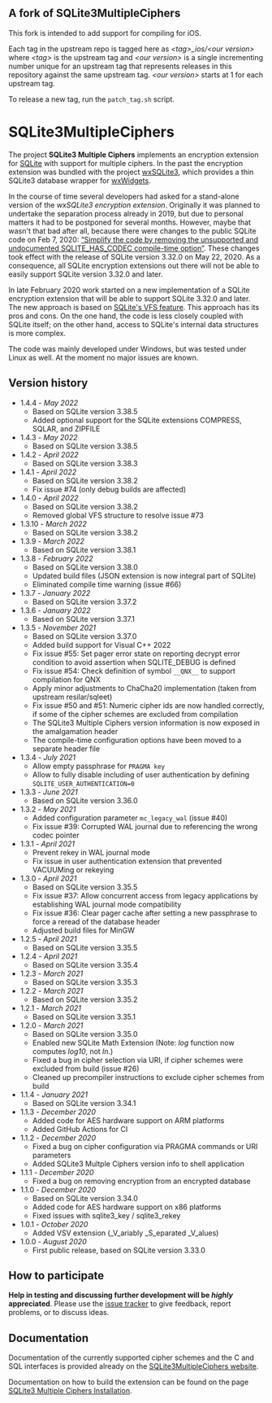 ## A fork of SQLite3MultipleCiphers

This fork is intended to add support for compiling for iOS.

Each tag in the upstream repo is tagged here as *\<tag>_ios/\<our version>* where *\<tag>* is the upstream tag and *\<our version>* is a single incrementing number unique for an upstream tag that represents releases in this repository against the same upstream tag. *\<our version>* starts at 1 for each upstream tag.

To release a new tag, run the `patch_tag.sh` script.

# SQLite3MultipleCiphers

The project **SQLite3 Multiple Ciphers** implements an encryption extension for [SQLite](https://www.sqlite.org) with support for multiple ciphers. In the past the encryption extension was bundled with the project [wxSQLite3](https://github.com/utelle/wxsqlite3), which provides a thin SQLite3 database wrapper for [wxWidgets](https://www.wxwidgets.org/).

In the course of time several developers had asked for a stand-alone version of the _wxSQLite3 encryption extension_. Originally it was planned to undertake the separation process already in 2019, but due to personal matters it had to be postponed for several months. However, maybe that wasn't that bad after all, because there were changes to the public SQLite code on Feb 7, 2020: [“Simplify the code by removing the unsupported and undocumented SQLITE_HAS_CODEC compile-time option”](https://www.sqlite.org/src/timeline?c=5a877221ce90e752). These changes took effect with the release of SQLite version 3.32.0 on May 22, 2020. As a consequence, all SQLite encryption extensions out there will not be able to easily support SQLite version 3.32.0 and later.

In late February 2020 work started on a new implementation of a SQLite encryption extension that will be able to support SQLite 3.32.0 and later. The new approach is based on [SQLite's VFS feature](https://www.sqlite.org/vfs.html). This approach has its pros and cons. On the one hand, the code is less closely coupled with SQLite itself; on the other hand, access to SQLite's internal data structures is more complex.

The code was mainly developed under Windows, but was tested under Linux as well. At the moment no major issues are known.

## Version history

* 1.4.4 - *May 2022*
  - Based on SQLite version 3.38.5
  - Added optional support for the SQLite extensions COMPRESS, SQLAR, and ZIPFILE
* 1.4.3 - *May 2022*
  - Based on SQLite version 3.38.5
* 1.4.2 - *April 2022*
  - Based on SQLite version 3.38.3
* 1.4.1 - *April 2022*
  - Based on SQLite version 3.38.2
  - Fix issue #74 (only debug builds are affected)
* 1.4.0 - *April 2022*
  - Based on SQLite version 3.38.2
  - Removed global VFS structure to resolve issue #73
* 1.3.10 - *March 2022*
  - Based on SQLite version 3.38.2
* 1.3.9 - *March 2022*
  - Based on SQLite version 3.38.1
* 1.3.8 - *February 2022*
  - Based on SQLite version 3.38.0
  - Updated build files (JSON extension is now integral part of SQLite)
  - Eliminated compile time warning (issue #66)
* 1.3.7 - *January 2022*
  - Based on SQLite version 3.37.2
* 1.3.6 - *January 2022*
  - Based on SQLite version 3.37.1
* 1.3.5 - *November 2021*
  - Based on SQLite version 3.37.0
  - Added build support for Visual C++ 2022
  - Fix issue #55: Set pager error state on reporting decrypt error condition to avoid assertion when SQLITE_DEBUG is defined
  - Fix issue #54: Check definition of symbol `__QNX__` to support compilation for QNX
  - Apply minor adjustments to ChaCha20 implementation (taken from upstream resilar/sqleet)
  - Fix issue #50 and #51: Numeric cipher ids are now handled correctly, if some of the cipher schemes are excluded from compilation
  - The SQLite3 Multiple Ciphers version information is now exposed in the amalgamation header
  - The compile-time configuration options have been moved to a separate header file
* 1.3.4 - *July 2021*
  - Allow empty passphrase for `PRAGMA key`
  - Allow to fully disable including of user authentication by defining `SQLITE_USER_AUTHENTICATION=0`
* 1.3.3 - *June 2021*
  - Based on SQLite version 3.36.0
* 1.3.2 - *May 2021*
  - Added configuration parameter `mc_legacy_wal` (issue #40)
  - Fix issue #39: Corrupted WAL journal due to referencing the wrong codec pointer
* 1.3.1 - *April 2021*
  - Prevent rekey in WAL journal mode
  - Fix issue in user authentication extension that prevented VACUUMing or rekeying
* 1.3.0 - *April 2021*
  - Based on SQLite version 3.35.5
  - Fix issue #37: Allow concurrent access from legacy applications by establishing WAL journal mode compatibility
  - Fix issue #36: Clear pager cache after setting a new passphrase to force a reread of the database header
  - Adjusted build files for MinGW
* 1.2.5 - *April 2021*
  - Based on SQLite version 3.35.5
* 1.2.4 - *April 2021*
  - Based on SQLite version 3.35.4
* 1.2.3 - *March 2021*
  - Based on SQLite version 3.35.3
* 1.2.2 - *March 2021*
  - Based on SQLite version 3.35.2
* 1.2.1 - *March 2021*
  - Based on SQLite version 3.35.1
* 1.2.0 - *March 2021*
  - Based on SQLite version 3.35.0
  - Enabled new SQLite Math Extension (Note: _log_ function now computes _log10_, not _ln_.)
  - Fixed a bug in cipher selection via URI, if cipher schemes were excluded from build (issue #26)
  - Cleaned up precompiler instructions to exclude cipher schemes from build
* 1.1.4 - *January 2021*
  - Based on SQLite version 3.34.1
* 1.1.3 - *December 2020*
  - Added code for AES hardware support on ARM platforms
  - Added GitHub Actions for CI
* 1.1.2 - *December 2020*
  - Fixed a bug on cipher configuration via PRAGMA commands or URI parameters
  - Added SQLite3 Multple Ciphers version info to shell application
* 1.1.1 - *December 2020*
  - Fixed a bug on removing encryption from an encrypted database
* 1.1.0 - *December 2020*
  - Based on SQLite version 3.34.0
  - Added code for AES hardware support on x86 platforms
  - Fixed issues with sqlite3_key / sqlite3_rekey
* 1.0.1 - *October 2020*
  - Added VSV extension (_V_ariably _S_eparated _V_alues)
* 1.0.0 - *August 2020*
  - First public release, based on SQLite version 3.33.0

## How to participate

**Help in testing and discussing further development will be _highly_ appreciated**. Please use the [issue tracker](https://github.com/utelle/SQLite3MultipleCiphers/issues) to give feedback, report problems, or to discuss ideas.

## Documentation

Documentation of the currently supported cipher schemes and the C and SQL interfaces is provided already on the [SQLite3MultipleCiphers website](https://utelle.github.io/SQLite3MultipleCiphers/).

Documentation on how to build the extension can be found on the page [SQLite3 Multiple Ciphers Installation](https://utelle.github.io/SQLite3MultipleCiphers/docs/installation/install_overview/).
